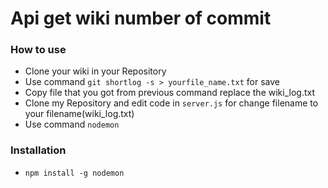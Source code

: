 # Api get wiki number of commit
### How to use
- Clone your wiki in your Repository
- Use command `git shortlog -s > yourfile_name.txt` for save
- Copy file that you got from previous command replace the wiki_log.txt
- Clone my Repository and edit code in `server.js` for change filename to your filename(wiki_log.txt)
- Use command `nodemon`

### Installation
- `npm install -g nodemon`
